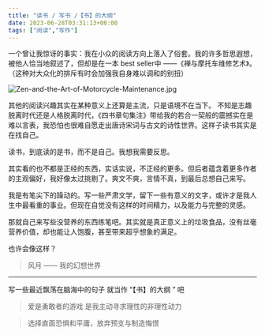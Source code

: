 ```yaml
---
title: "读书 / 写书 /【书】的大纲"
date: 2023-06-28T03:31:13+08:00
tags: ["阅读","写作"]
---
```



一个曾让我惊讶的事实：我在小众的阅读方向上落入了俗套。我的许多哲思遐想，被他人恰当地叙述了，但却是在一本 best seller中 ——《禅与摩托车维修艺术》。（这种对大众化的排斥有时会加强我自身难以调和的别扭）

![Zen-and-the-Art-of-Motorcycle-Maintenance.jpg](https://gcore.jsdelivr.net/gh/AlexLiu2022/resources/img/Zen-and-the-Art-of-Motorcycle-Maintenance.jpg)


其他的阅读兴趣其实在某种意义上还算是主流，只是语境不在当下。
不知是志趣脱离时代还是人格脱离时代，《四书章句集注》带给我的若合一契般的震撼实在是难以言表，我恐怕也很难自愿走出唐诗宋词与古文的诗性世界。这样子读书其实是在找自己。

读书，到底读的是书，而不是自己。我想我需要反思。

其实看的也不都是正经的东西，实话实说，不正经的更多。但后者蕴含着更多作者的主观偏好，我好像太过挑剔了。爽文不爽，言情不真，到最后总想自己来写。

我是有笔尖下的躁动的。写一些严肃文学，留下一些有意义的文字，或许才是我人生中最看重的事业。但现在自觉没有这样的时间精力，以及能力与完整的灵感。

那就自己来写些没营养的东西练笔吧。其实就是真正意义上的垃圾食品，没有丝毫营养价值，却也能让人饱腹，甚至带来超乎想象的满足。

也许会像这样？
> 风月 —— 我的幻想世界

---
写一些最近飘荡在脑海中的句子 就当作 “【书】的大纲 ” 吧

>爱是勇敢者的游戏 是我主动寻求理性的非理性动力


>选择直面恐惧和平庸，放弃预支与制造悔恨